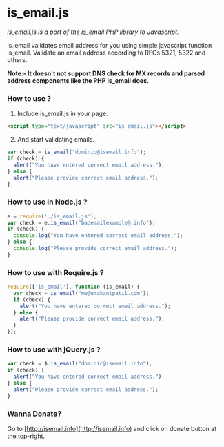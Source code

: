 is_email.js
===========

_is_email.js is a port of the is_email PHP library to Javascript._

is_email validates email address for you using simple javascript function is_email. Validate an email address according to RFCs 5321, 5322 and others.

**Note:- It doesn't not support DNS check for MX records and parsed address components like the PHP is_email does.**


### How to use ?

1. Include is_email.js in your page.
``` html
<script type="text/javascript" src="is_email.js"></script>
```

2. And start validating emails.
``` js
var check = is_email("dominic@isemail.info");
if (check) {
  alert("You have entered correct email address.");
} else {
  alert("Please provide correct email address.");
}
```

### How to use in Node.js ?
``` js
e = require('./is_email.js');
var check = e.is_email("bademailexample@.info");
if (check) {
  console.log("You have entered correct email address.");
} else {
  console.log("Please provide correct email address.");
}
```

### How to use with Require.js ?
``` js
require(['is_email'], function (is_email) {
  var check = is_email("me@umakantpatil.com");
  if (check) {
    alert("You have entered correct email address.");
  } else {
    alert("Please provide correct email address.");
  }
});
```

### How to use with jQuery.js ?
``` js
var check = $.is_email("dominic@isemail.info");
if (check) {
  alert("You have entered correct email address.");
} else {
  alert("Please provide correct email address.");
}
```

### Wanna Donate?

Go to [http://isemail.info](http://isemail.info) and click on donate button at the top-right.
